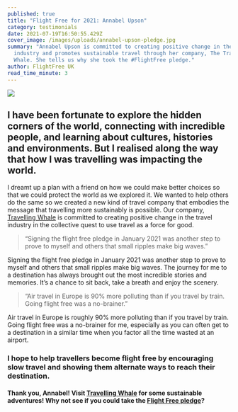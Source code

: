 ```yaml
---
published: true
title: "Flight Free for 2021: Annabel Upson"
category: testimonials
date: 2021-07-19T16:50:55.429Z
cover_image: /images/uploads/annabel-upson-pledge.jpg
summary: "Annabel Upson is committed to creating positive change in the travel
  industry and promotes sustainable travel through her company, The Travelling
  Whale. She tells us why she took the #FlightFree pledge."
author: FlightFree UK
read_time_minute: 3
---
```

![](/images/uploads/annabel-upson-quote.jpg)

## I have been fortunate to explore the hidden corners of the world, connecting with incredible people, and learning about cultures, histories and environments. But I realised along the way that how I was travelling was impacting the world.

I dreamt up a plan with a friend on how we could make better choices so that we could protect the world as we explored it. We wanted to help others do the same so we created a new kind of travel company that embodies the message that travelling more sustainably is possible. Our company, [Travelling Whale](https://www.travellingwhale.com/) is committed to creating positive change in the travel industry in the collective quest to use travel as a force for good. 

> “Signing the flight free pledge in January 2021 was another step to prove to myself and others that small ripples make big waves.”

Signing the flight free pledge in January 2021 was another step to prove to myself and others that small ripples make big waves. The journey for me to a destination has always brought out the most incredible stories and memories. It’s a chance to sit back, take a breath and enjoy the scenery. 

> “Air travel in Europe is 90% more polluting than if you travel by train. Going flight free was a no-brainer.”

Air travel in Europe is roughly 90% more polluting than if you travel by train. Going flight free was a no-brainer for me, especially as you can often get to a destination in a similar time when you factor all the time wasted at an airport. 

### I hope to help travellers become flight free by encouraging slow travel and showing them alternate ways to reach their destination.

#### Thank you, Annabel! Visit [Travelling Whale](https://www.travellingwhale.com/) for some sustainable adventures! Why not see if you could take the [Flight Free pledge](/take_action/)?